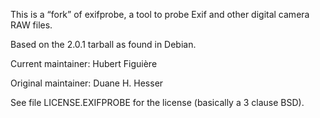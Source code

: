 
This is a “fork” of exifprobe, a tool to probe Exif and other digital
camera RAW files.

Based on the 2.0.1 tarball as found in Debian.

Current maintainer: Hubert Figuière

Original maintainer: Duane H. Hesser

See file LICENSE.EXIFPROBE for the license
(basically a 3 clause BSD).